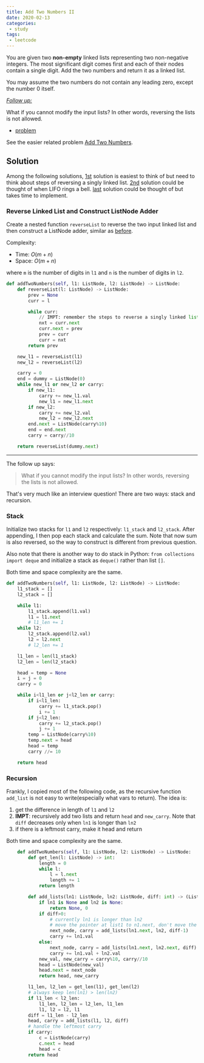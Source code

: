 ```yaml
---
title: Add Two Numbers II
date: 2020-02-13
categories:
 - study
tags:
 - leetcode
---
```


You are given two **non-empty** linked lists representing two non-negative integers. The most significant digit comes first and each of their nodes contain a single digit. Add the two numbers and return it as a linked list.

You may assume the two numbers do not contain any leading zero, except the number 0 itself.

[*Follow up:*](#follow-up)

What if you cannot modify the input lists? In other words, reversing the lists is not allowed.

- [problem](https://leetcode.com/problems/add-two-numbers-ii/)

See the easier related problem [Add Two Numbers](add_two_numbers).

<!-- more -->

## Solution

Among the following solutions, [1st](#reverse-linked-list-and-construct-listnode-adder) solution is easiest to think of but need to think about steps of reversing a singly linked list. [2nd](#stack) solution could be thought of when LIFO rings a bell. [last](#recursion) solution could be thought of but takes time to implement.

### Reverse Linked List and Construct ListNode Adder

Create a nested function `reverseList` to reverse the two input linked list and then construct a ListNode adder, similar as [before](add_two_numbers).

Complexity:

- Time: $O(m+n)$
- Space: $O(m+n)$

where `m` is the number of digits in `l1` and `n` is the number of digits in `l2`.

```python
def addTwoNumbers(self, l1: ListNode, l2: ListNode) -> ListNode:
    def reverseList(l: ListNode) -> ListNode:
        prev = None
        curr = l

        while curr:
            // IMPT: remember the steps to reverse a singly linked list
            nxt = curr.next
            curr.next = prev
            prev = curr
            curr = nxt
        return prev

    new_l1 = reverseList(l1)
    new_l2 = reverseList(l2)

    carry = 0
    end = dummy = ListNode(0)
    while new_l1 or new_l2 or carry:
        if new_l1:
            carry += new_l1.val
            new_l1 = new_l1.next
        if new_l2:
            carry += new_l2.val
            new_l2 = new_l2.next
        end.next = ListNode(carry%10)
        end = end.next
        carry = carry//10

    return reverseList(dummy.next)
```

---

The follow up says:

> What if you cannot modify the input lists? In other words, reversing the lists is not allowed.

That's very much like an interview question! There are two ways: stack and recursion.

### Stack

Initialize two stacks for `l1` and `l2` respectively: `l1_stack` and `l2_stack`. After appending, I then pop each stack and calculate the sum. Note that now sum is also reversed, so the way to construct is different from previous question.

Also note that there is another way to do stack in Python: `from collections import deque` and initialize a stack as `deque()` rather than list `[]`.

Both time and space complexity are the same.

```python
def addTwoNumbers(self, l1: ListNode, l2: ListNode) -> ListNode:
    l1_stack = []
    l2_stack = []

    while l1:
        l1_stack.append(l1.val)
        l1 = l1.next
        # l1_len += 1
    while l2:
        l2_stack.append(l2.val)
        l2 = l2.next
        # l2_len += 1

    l1_len = len(l1_stack)
    l2_len = len(l2_stack)

    head = temp = None
    i = j = 0
    carry = 0

    while i<l1_len or j<l2_len or carry:
        if i<l1_len:
            carry += l1_stack.pop()
            i += 1
        if j<l2_len:
            carry += l2_stack.pop()
            j += 1
        temp = ListNode(carry%10)
        temp.next = head
        head = temp
        carry //= 10

    return head
```

### Recursion

Frankly, I copied most of the following code, as the recursive function `add_list` is not easy to write(especially what vars to return). The idea is:

1. get the difference in length of `l1` and `l2`
2. **IMPT**: recursively add two lists and return `head` and `new_carry`. Note that `diff` decreases only when `ln1` is longer than `ln2`
3. if there is a leftmost carry, make it head and return

Both time and space complexity are the same.

```python
    def addTwoNumbers(self, l1: ListNode, l2: ListNode) -> ListNode:
        def get_len(l: ListNode) -> int:
            length = 0
            while l:
                l = l.next
                length += 1
            return length

        def add_lists(ln1: ListNode, ln2: ListNode, diff: int) -> (ListNode, int):
            if ln1 is None and ln2 is None:
                return None, 0
            if diff>0:
                # currently ln1 is longer than ln2
                # move the pointer at list1 to n1.next, don't move the pointer at list2
                next_node, carry = add_lists(ln1.next, ln2, diff-1)
                carry += ln1.val
            else:
                next_node, carry = add_lists(ln1.next, ln2.next, diff)
                carry += ln1.val + ln2.val
            new_val, new_carry = carry%10, carry//10
            head = ListNode(new_val)
            head.next = next_node
            return head, new_carry

        l1_len, l2_len = get_len(l1), get_len(l2)
        # always keep len(ln1) > len(ln2)
        if l1_len < l2_len:
            l1_len, l2_len = l2_len, l1_len
            l1, l2 = l2, l1
        diff = l1_len - l2_len
        head, carry = add_lists(l1, l2, diff)
        # handle the leftmost carry
        if carry:
            c = ListNode(carry)
            c.next = head
            head = c
        return head
```
